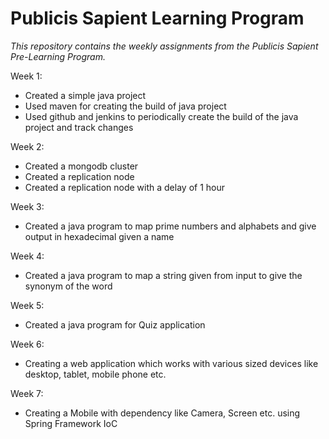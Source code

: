 # Publicis Sapient Learning Program
*This repository contains the weekly assignments from the Publicis Sapient Pre-Learning Program.*

 Week 1:
 - Created a simple java project
 - Used maven for creating the build of java project
 - Used github and jenkins to periodically create the build of the java project and track changes
 
 Week 2:
 - Created a mongodb cluster
 - Created a replication node
 - Created a replication node with a delay of 1 hour
 
 Week 3:
 - Created a java program to map prime numbers and alphabets and give output in hexadecimal given a name
 
 Week 4:
 - Created a java program to map a string given from input to give the synonym of the word
 
 Week 5:
 - Created a java program for Quiz application
 
 Week 6:
 - Creating a web application which works with various sized devices like desktop, tablet, mobile phone etc.
 
 Week 7:
 - Creating a Mobile with dependency like Camera, Screen etc. using Spring Framework IoC
